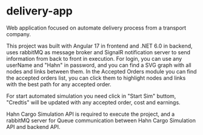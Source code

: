 # delivery-app
Web application focused on automate delivery process from a transport company.

This project was built with Angular 17 in frontend and .NET 6.0 in backend, uses rabbitMQ as message broker and SignalR notification server to send information from back to front in execution. For login, you can use any userName and "Hahn" in password, and you can find a SVG graph with all nodes and links between them. In the Accepted Orders module you can find the accepted orders list, you can click them to highlight nodes and links with the best path for any accepted order.

For start automated simulation you need click in "Start Sim" buttom, "Credtis" will be updated with any accepted order, cost and earnings.

Hahn Cargo Simulation API is required to execute the project, and a rabbitMQ server for Queue communication between Hahn Cargo Simulation API and backend API.



